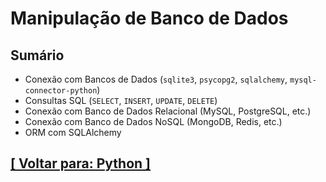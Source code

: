 # Manipulação de Banco de Dados

## Sumário

- Conexão com Bancos de Dados (`sqlite3`, `psycopg2`, `sqlalchemy`, `mysql-connector-python`)
- Consultas SQL (`SELECT`, `INSERT`, `UPDATE`, `DELETE`)
- Conexão com Banco de Dados Relacional (MySQL, PostgreSQL, etc.)
- Conexão com Banco de Dados NoSQL (MongoDB, Redis, etc.)
- ORM com SQLAlchemy

## [[ Voltar para: Python ]](../python.md)